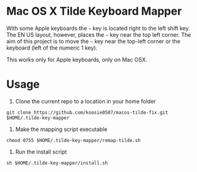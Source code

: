 # Mac OS X Tilde Keyboard Mapper

With some Apple keyboards the `~` key is located right to the left shift key. The EN US layout, however, places the `~` key near the top left corner.
The aim of this project is to move the `~` key near the top-left corner or the keyboard (left of the numeric 1 key).

This works only for Apple keyboards, only on Mac OSX.

# Usage

1. Clone the current repo to a location in your home folder

`git clone https://github.com/koosie0507/macos-tilde-fix.git $HOME/.tilde-key-mapper`

1. Make the mapping script executable

`chmod 0755 $HOME/.tilde-key-mapper/remap-tilde.sh`

1. Run the install script

`sh $HOME/.tilde-key-mapper/install.sh`
